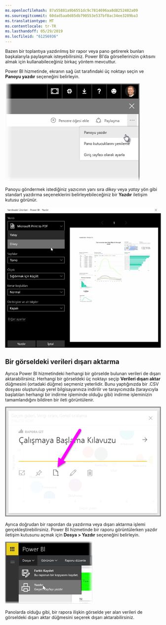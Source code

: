 ```yaml
---
ms.openlocfilehash: 87a55881a9b6551dc9c7814696aa8d8252482a09
ms.sourcegitcommit: 60dad5aa0d85db790553e537bf8ac34ee3289ba3
ms.translationtype: MT
ms.contentlocale: tr-TR
ms.lasthandoff: 05/29/2019
ms.locfileid: "61256936"
---
```

Bazen bir toplantıya yazdırılmış bir rapor veya pano getirerek bunları başkalarıyla paylaşmak isteyebilirsiniz. Power BI’da görsellerinizin çıktısını almak için kullanabileceğiniz birkaç yöntem mevcuttur.

Power BI hizmetinde, ekranın sağ üst tarafındaki üç noktayı seçin ve **Panoyu yazdır** seçeneğini belirleyin.

![](media/4-4g-print-and-export-dashboards-reports/4-4g_1.png)

Panoyu göndermek istediğiniz yazıcının yanı sıra *dikey* veya *yatay* yön gibi standart yazdırma seçeneklerini belirleyebileceğiniz bir **Yazdır** iletişim kutusu görünür.

![](media/4-4g-print-and-export-dashboards-reports/4-4g_2.png)

## <a name="export-data-from-a-visual"></a>Bir görseldeki verileri dışarı aktarma
Ayrıca Power BI hizmetindeki herhangi bir görselde bulunan verileri de dışarı aktarabilirsiniz. Herhangi bir görseldeki üç noktayı seçip **Verileri dışarı aktar** düğmesini (ortadaki düğme) seçmeniz yeterlidir. Bunu yaptığınızda bir .CSV dosyası oluşturulup yerel bilgisayarınıza indirilir ve tarayıcınızda (tarayıcıyla başlatılan herhangi bir indirme işleminde olduğu gibi) indirme işleminizin tamamlandığını bildiren bir ileti görüntülenir.

![](media/4-4g-print-and-export-dashboards-reports/4-4g_3.png)

Ayrıca doğrudan bir rapordan da yazdırma veya dışarı aktarma işlemi gerçekleştirebilirsiniz. Power BI hizmetinde bir raporu görüntülerken yazdır iletişim kutusunu açmak için **Dosya > Yazdır** seçeneğini belirleyin.

![](media/4-4g-print-and-export-dashboards-reports/4-4g_4.png)

Panolarda olduğu gibi, bir rapora ilişkin görselde yer alan verileri de görseldeki dışarı aktar düğmesini seçerek dışarı aktarabilirsiniz.

